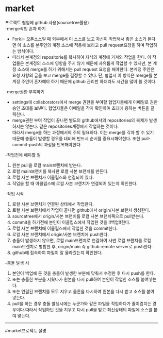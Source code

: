 # market

프로젝트 협업에 github 사용(sourcetree활용)  
-merge작업 혼자 하기
 * Fork는 오픈소스일 때 외부에서 이 소스를 보고 자신이 작업해서 좋은 소스가 된다면 이 소스를 본주인의 계정 소스에 적용해 보라고 pull request요청을 하며 작업하는 방식이다.
 * 따라서 본계정의 repositorie를 복사하여 자식의 계정에 가져와 작업을 한다. 이 작업물은 본계정의 소스에 영향을 주지 않기 때문에 자유롭게 작업할 수 있지만, 본 계정 소스에 merge를 하기 위해서는 pull request 요청을 해야한다. 본계정 주인은 요청 사항의 글을 보고 merge를 결정할 수 있다. 단, 협업시 이 방식은 merge를 본계정 주인이 혼자해야 하기 때문에 github 관리만 하더라도 시간을 많이 쓸 것이다.

-merge권한 부여하기
 * settings에 collaborators에서 merge 권한을 부여할 협업자들에게 이메일로 권한 승인 초대를 보낸다. 협업자들은 이메일을 각자 확인하여 초대에 응하는 버튼을 클릭한다.
 * merge권한 부여 작업이 끝나면 별도의 github에서의 repositories의 복제가 발생하지는 않는다. 같은 repositories계정에서 작업하는 것이다.  
  따라서 merge를 하는 과정에서의 주의 필요하다. 이는 merge를 각자 할 수 있기 때문에 충돌이 발생할 경우를 대비해 반드시 순서를 중요시해야한다. 또한 pull-commit-push의 과정을 반복해야한다.

-작업전에 해야할 일
1. 원본 pull을 로컬 main브랜치에 받는다.
2. 로컬 main브랜치를 복사한 로컬 사본 브랜치를 만든다.
3. 로컬 사본 브랜치가 이클립스와 연결되어 있다.
4. 작업을 할 때 이클립스에 로컬 사본 브랜치가 연결되어 있는지 확인한다.  

-작업 시작  
1. 로컬 사본 브랜치가 연결된 상태에서 작업한다.  
2. 로컬 사본 브랜치에서 작업이 끝나면 github에서 origin/사본 브랜치 생성한다.  
3. sourcetree에서 origin/사본 브랜치를 로컬 사본 브랜치쪽으로 pull받는다.  
4. commit을 하기전에 본인이 이클립스에서 작업한 것을 !!백업!!한다.  
5. 로컬 사본 브랜치에 이클립스에서 작업한 것을 commit한다.  
6. 로컬 사본 브랜치에서 origin/사본 브랜치에 push한다.  
7. 충돌이 발생하지 않으면, 로컬 main브랜치로 연결하여 사번 로컬 브랜치를 로컬 main브랜치로 병합한 후, origin/main 즉 github remote server로 push한다.  
8. github에 접속하여 파일이 잘 올라갔는지 확인한다.  

-충돌 발생 시
1. 본인이 백업해 둔 것을 충돌이 발생한 부분에 맞춰서 수정한 후 다시 push를 한다.
2. 또는 충돌한 부분을 지웠다가 원본을 다시 pull하여 본인이 작업한 소스를 붙여넣는다.
3. 또는 연결된 브랜치를 모두 지우고 클론을 다시하여 원본을 다시 받고 소스를 붙여넣는다.
4. pull을 하는 경우 충돌 발생시에는 누군가와 같은 파일을 작업하다가 줄이겹치는 경우이다.따라서 작업하던 것을 지우고 다시 pull을 받고 최신상태의 파일에 소스를 붙여 넣는다.
 
---------------------------------------------------------------------------------------------------

#market프로젝트 설명

